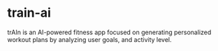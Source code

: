 # train-ai
trAIn is an AI-powered fitness app focused on generating personalized workout plans by analyzing user goals, and activity level.
